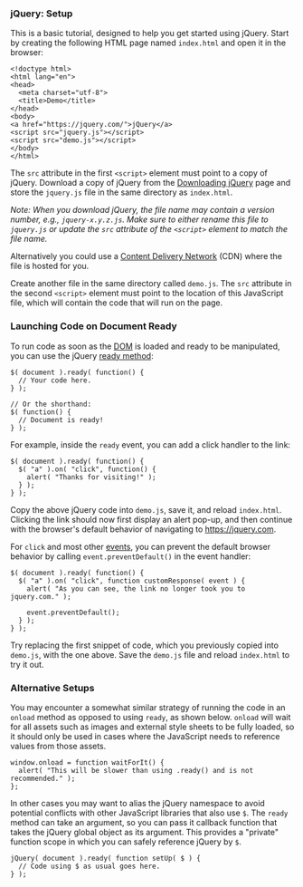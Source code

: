 <script>{
	"title": "How To Setup jQuery",
	"level": "beginner"
}</script>

### jQuery: Setup

This is a basic tutorial, designed to help you get started using jQuery. Start by creating the following HTML page named `index.html` and open it in the browser:

```
<!doctype html>
<html lang="en">
<head>
  <meta charset="utf-8">
  <title>Demo</title>
</head>
<body>
<a href="https://jquery.com/">jQuery</a>
<script src="jquery.js"></script>
<script src="demo.js"></script>
</body>
</html>
```

The `src` attribute in the first `<script>` element must point to a copy of jQuery. Download a copy of jQuery from the [Downloading jQuery](https://jquery.com/download/) page and store the `jquery.js` file in the same directory as `index.html`.

*Note: When you download jQuery, the file name may contain a version number, e.g., `jquery-x.y.z.js`. Make sure to either rename this file to `jquery.js` or update the `src` attribute of the `<script>` element to match the file name.*

Alternatively you could use a [Content Delivery Network](https://code.jquery.com/) (CDN) where the file is hosted for you.

Create another file in the same directory called `demo.js`. The `src` attribute in the second `<script>` element must point to the location of this JavaScript file, which will contain the code that will run on the page.

### Launching Code on Document Ready

To run code as soon as the [DOM](https://developer.mozilla.org/en-US/docs/Web/API/Document_Object_Model/Introduction) is loaded and ready to be manipulated, you can use the jQuery [ready method](https://api.jquery.com/ready/):

```
$( document ).ready( function() {
  // Your code here.
} );

// Or the shorthand:
$( function() {
  // Document is ready!
} );
```

For example, inside the `ready` event, you can add a click handler to the link:

```
$( document ).ready( function() {
  $( "a" ).on( "click", function() {
    alert( "Thanks for visiting!" );
  } );
} );
```

Copy the above jQuery code into `demo.js`, save it, and reload `index.html`. Clicking the link should now first display an alert pop-up, and then continue with the browser's default behavior of navigating to https://jquery.com.

For `click` and most other [events](https://api.jquery.com/category/events/), you can prevent the default browser behavior by calling `event.preventDefault()` in the event handler:

```
$( document ).ready( function() {
  $( "a" ).on( "click", function customResponse( event ) {
    alert( "As you can see, the link no longer took you to jquery.com." );

    event.preventDefault();
  } );
} );
```

Try replacing the first snippet of code, which you previously copied into `demo.js`, with the one above. Save the `demo.js` file  and reload `index.html` to try it out.

### Alternative Setups

You may encounter a somewhat similar strategy of running the code in an `onload` method as opposed to using `ready`, as shown below. `onload` will wait for all assets such as images and external style sheets to be fully loaded, so it should only be used in cases where the JavaScript needs to reference values from those assets.

```
window.onload = function waitForIt() {
  alert( "This will be slower than using .ready() and is not recommended." );
};
```

In other cases you may want to alias the jQuery namespace to avoid potential conflicts with other JavaScript libraries that also use `$`. The `ready` method can take an argument, so you can pass it callback function that takes the jQuery global object as its argument. This provides a "private" function scope in which you can safely reference jQuery by `$`.

```
jQuery( document ).ready( function setUp( $ ) {
  // Code using $ as usual goes here.
} );
```
